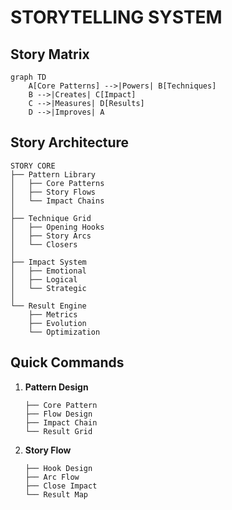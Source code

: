 # STORYTELLING SYSTEM

## Story Matrix
```mermaid
graph TD
    A[Core Patterns] -->|Powers| B[Techniques]
    B -->|Creates| C[Impact]
    C -->|Measures| D[Results]
    D -->|Improves| A
```

## Story Architecture
```
STORY CORE
├── Pattern Library
│   ├── Core Patterns
│   ├── Story Flows
│   └── Impact Chains
│
├── Technique Grid
│   ├── Opening Hooks
│   ├── Story Arcs
│   └── Closers
│
├── Impact System
│   ├── Emotional
│   ├── Logical
│   └── Strategic
│
└── Result Engine
    ├── Metrics
    ├── Evolution
    └── Optimization
```

## Quick Commands
1. **Pattern Design**
   ```
   ├── Core Pattern
   ├── Flow Design
   ├── Impact Chain
   └── Result Grid
   ```

2. **Story Flow**
   ```
   ├── Hook Design
   ├── Arc Flow
   ├── Close Impact
   └── Result Map
   ```
